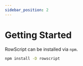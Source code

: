 ```yaml
---
sidebar_position: 2
---
```


# Getting Started

RowScript can be installed via `npm`.

```bash
npm install -D rowscript
```
